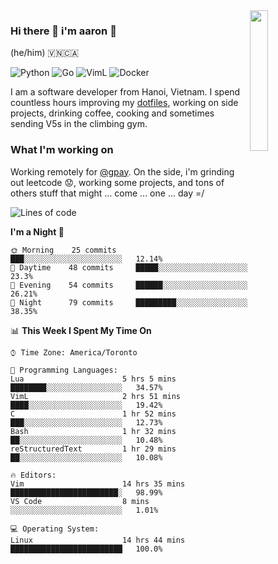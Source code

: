 <img src="https://media.giphy.com/media/l1J9LMNeWISnddECA/giphy.gif" align="right" width="24%" />

### Hi there 👋 i'm aaron :wolf:
(he/him) 🇻🇳🇨🇦

<p align="left">
    <img alt="Python" src="https://img.shields.io/badge/-Python-blue?style=flat-square&logo=python&logoColor=white" />
    <img alt="Go" src="https://img.shields.io/badge/-Golang-46a2f1?style=flat-square&logo=go&logoColor=white" />
    <img alt="VimL" src="https://img.shields.io/badge/-VimL-66d124?style=flat-square&logo=vim&logoColor=white" />
    <img alt="Docker" src="https://img.shields.io/badge/-Docker-1bd7de?style=flat-square&logo=docker&logoColor=white" />
</p>

I am a software developer from Hanoi, Vietnam. I spend countless hours improving my [dotfiles](https://github.com/aarnphm/dotfiles), working on side projects, drinking coffee, cooking and sometimes sending V5s in the climbing gym.

### What I'm working on
Working remotely for [@gpay](http://gpay.vn/en/home_en/). On the side, i'm grinding out leetcode :worried:, working some projects, and tons of others stuff that might ... come ... one ... day =/



<!--START_SECTION:waka-->
![Lines of code](https://img.shields.io/badge/From%20Hello%20World%20I%27ve%20Written-13.1%20million%20lines%20of%20code-blue)

**I'm a Night 🦉** 

```text
🌞 Morning    25 commits     ███░░░░░░░░░░░░░░░░░░░░░░   12.14% 
🌆 Daytime    48 commits     █████░░░░░░░░░░░░░░░░░░░░   23.3% 
🌃 Evening    54 commits     ██████░░░░░░░░░░░░░░░░░░░   26.21% 
🌙 Night      79 commits     █████████░░░░░░░░░░░░░░░░   38.35%

```


📊 **This Week I Spent My Time On** 

```text
⌚︎ Time Zone: America/Toronto

💬 Programming Languages: 
Lua                      5 hrs 5 mins        ████████░░░░░░░░░░░░░░░░░   34.57% 
VimL                     2 hrs 51 mins       ████░░░░░░░░░░░░░░░░░░░░░   19.42% 
C                        1 hr 52 mins        ███░░░░░░░░░░░░░░░░░░░░░░   12.73% 
Bash                     1 hr 32 mins        ██░░░░░░░░░░░░░░░░░░░░░░░   10.48% 
reStructuredText         1 hr 29 mins        ██░░░░░░░░░░░░░░░░░░░░░░░   10.08%

🔥 Editors: 
Vim                      14 hrs 35 mins      ████████████████████████░   98.99% 
VS Code                  8 mins              ░░░░░░░░░░░░░░░░░░░░░░░░░   1.01%

💻 Operating System: 
Linux                    14 hrs 44 mins      █████████████████████████   100.0%

```


<!--END_SECTION:waka-->

<!--
**aarnphm/aarnphm** is a ✨ _special_ ✨ repository because its `README.md` (this file) appears on your GitHub profile.

Here are some ideas to get you started:

- 🔭 I’m currently working on ...
- 🌱 I’m currently learning ...
- 👯 I’m looking to collaborate on ...
- 🤔 I’m looking for help with ...
- 💬 Ask me about ...
- 📫 How to reach me: ...
- 😄 Pronouns: ...
- ⚡ Fun fact: ...
-->
